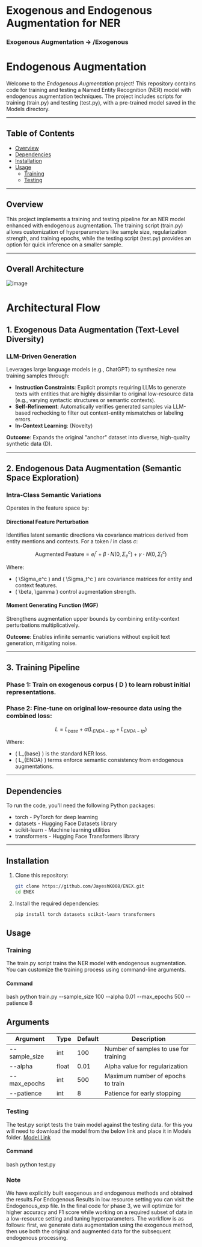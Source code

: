 # Exogenous and Endogenous Augmentation for NER
### Exogenous Augmentation -> /Exogenous

# Endogenous Augmentation

Welcome to the *Endogenous Augmentation* project! This repository contains code for training and testing a Named Entity Recognition (NER) model with endogenous augmentation techniques. The project includes scripts for training (train.py) and testing (test.py), with a pre-trained model saved in the Models directory.

---

## Table of Contents
- [Overview](#overview)
- [Dependencies](#dependencies)
- [Installation](#installation)
- [Usage](#usage)
  - [Training](#training)
  - [Testing](#testing)

---

## Overview
This project implements a training and testing pipeline for an NER model enhanced with endogenous augmentation. The training script (train.py) allows customization of hyperparameters like sample size, regularization strength, and training epochs, while the testing script (test.py) provides an option for quick inference on a smaller sample.

---

## Overall Architecture
![image](https://github.com/user-attachments/assets/d09047ee-089d-4633-8ab4-844d972c17af)

# Architectural Flow

## 1. Exogenous Data Augmentation (Text-Level Diversity)

### LLM-Driven Generation
Leverages large language models (e.g., ChatGPT) to synthesize new training samples through:

- **Instruction Constraints**: Explicit prompts requiring LLMs to generate texts with entities that are highly dissimilar to original low-resource data (e.g., varying syntactic structures or semantic contexts).
- **Self-Refinement**: Automatically verifies generated samples via LLM-based rechecking to filter out context-entity mismatches or labeling errors.
- **In-Context Learning**: (Novelty)

**Outcome**: Expands the original "anchor" dataset into diverse, high-quality synthetic data (D).

---

## 2. Endogenous Data Augmentation (Semantic Space Exploration)

### Intra-Class Semantic Variations
Operates in the feature space by:

#### **Directional Feature Perturbation**
Identifies latent semantic directions via covariance matrices derived from entity mentions and contexts. For a token *i* in class *c*:

```math
\text{Augmented Feature} = e_i^r + \beta \cdot N(0, \Sigma_e^c) + \gamma \cdot N(0, \Sigma_t^c)
```

Where:
- \( \Sigma_e^c \) and \( \Sigma_t^c \) are covariance matrices for entity and context features.
- \( \beta, \gamma \) control augmentation strength.

#### **Moment Generating Function (MGF)**
Strengthens augmentation upper bounds by combining entity-context perturbations multiplicatively.

**Outcome**: Enables infinite semantic variations without explicit text generation, mitigating noise.

---

## 3. Training Pipeline

### **Phase 1:** Train on exogenous corpus \( D \) to learn robust initial representations.

### **Phase 2:** Fine-tune on original low-resource data using the combined loss:

```math
L = L_{base} + \alpha (L_{ENDA-sp} + L_{ENDA-tp})
```

Where:
- \( L_{base} \) is the standard NER loss.
- \( L_{ENDA} \) terms enforce semantic consistency from endogenous augmentations.



---

## Dependencies
To run the code, you'll need the following Python packages:
- torch - PyTorch for deep learning
- datasets - Hugging Face Datasets library
- scikit-learn - Machine learning utilities
- transformers - Hugging Face Transformers library

---

## Installation
1. Clone this repository:
   ```bash
   git clone https://github.com/JayeshK008/ENEX.git
   cd ENEX
   ```
   

2. Install the required dependencies:
    ```bash
    pip install torch datasets scikit-learn transformers
    ```
    
## Usage

### Training
The train.py script trains the NER model with endogenous augmentation. You can customize the training process using command-line arguments.

#### Command
bash
python train.py --sample_size 100 --alpha 0.01 --max_epochs 500 --patience 8

## Arguments

| Argument       | Type  | Default | Description                              |
|---------------|------|---------|------------------------------------------|
| --sample_size | int  | 100     | Number of samples to use for training  |
| --alpha      | float | 0.01    | Alpha value for regularization         |
| --max_epochs | int  | 500     | Maximum number of epochs to train      |
| --patience   | int  | 8       | Patience for early stopping            |

### Testing
The test.py script tests the train model against the testing data.
for this you will need to download the model from the below link and place it in Models folder.
[Model Link](https://drive.google.com/file/d/1vRmGc-VwND0Fce-zNW8PiAYeZKWMNmrJ/view)

#### Command
bash
python test.py 


### Note
We have explicitly built exogenous and endogenous methods and obtained the results.For Endogenous Results in low resource setting you can visit the Endogenous_exp file. In the final code for phase 3, we will optimize for higher accuracy and F1 score while working on a required subset of data in a low-resource setting and tuning hyperparameters. The workflow is as follows: first, we generate data augmentation using the exogenous method, then use both the original and augmented data for the subsequent endogenous processing.
